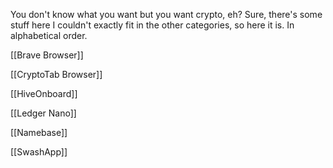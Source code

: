 You don't know what you want but you want crypto, eh? Sure, there's some stuff here I couldn't exactly fit in the other categories, so here it is. In alphabetical order.

[[Brave Browser]]

[[CryptoTab Browser]]

[[HiveOnboard]]

[[Ledger Nano]]

[[Namebase]]

[[SwashApp]]